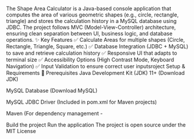 The Shape Area Calculator is a Java-based console application that computes the area of various geometric shapes (e.g., circle, rectangle, triangle) and stores the calculation history in a MySQL database using JDBC. The project follows MVC (Model-View-Controller) architecture, ensuring clean separation between UI, business logic, and database operations. 
✨ Key Features
✅ Calculate Areas for multiple shapes (Circle, Rectangle, Triangle, Square, etc.)
✅ Database Integration (JDBC + MySQL) to save and retrieve calculation history
✅ Responsive UI that adapts to terminal size
✅ Accessibility Options (High Contrast Mode, Keyboard Navigation)
✅ Input Validation to ensure correct user inputsroject Setup & Requirements
🔹 Prerequisites
Java Development Kit (JDK) 11+ (Download JDK)

MySQL Database (Download MySQL)

MySQL JDBC Driver (Included in pom.xml for Maven projects)

Maven (For dependency management -

Build the project 
Run the application
The project is open source under the MIT License 




